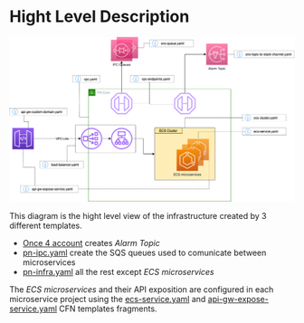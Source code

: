 # Hight Level Description
![diagram](docs/base_infrastructure.drawio.png)

This diagram is the hight level view of the infrastructure created by 3 different templates.

- [Once 4 account](once4account) creates _Alarm Topic_ 
- [pn-ipc.yaml](pn-ipc.yaml) create the SQS queues used to comunicate between microservices
- [pn-infra.yaml](pn-infra.yaml) all the rest except _ECS microservices_

The _ECS microservices_ and their API exposition are configured in each microservice project using the 
[ecs-service.yaml](fragments/ecs-service.yaml) and 
[api-gw-expose-service.yaml](fragments/api-gw-expose-service.yaml) CFN templates fragments.
